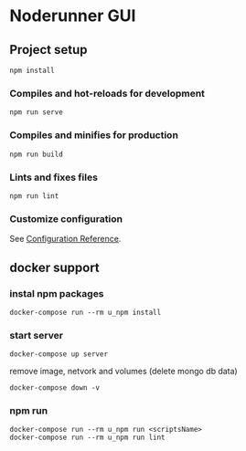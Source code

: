 # Noderunner GUI

## Project setup
```
npm install
```

### Compiles and hot-reloads for development
```
npm run serve
```

### Compiles and minifies for production
```
npm run build
```

### Lints and fixes files
```
npm run lint
```

### Customize configuration
See [Configuration Reference](https://cli.vuejs.org/config/).

## docker support

### instal npm packages 
```
docker-compose run --rm u_npm install
```

### start server 
```
docker-compose up server
```

remove image, netvork and volumes (delete mongo db data) 
```
docker-compose down -v
```

### npm run 
```
docker-compose run --rm u_npm run <scriptsName>
docker-compose run --rm u_npm run lint
```